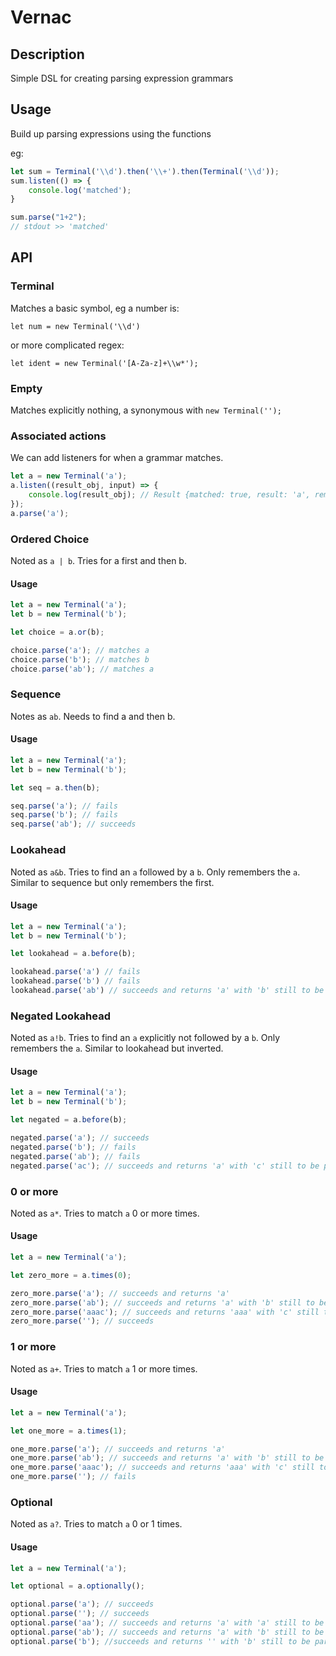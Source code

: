 # Vernac

## Description
Simple DSL for creating parsing expression grammars

## Usage
Build up parsing expressions using the functions

eg:
```Javascript
let sum = Terminal('\\d').then('\\+').then(Terminal('\\d'));
sum.listen(() => {
    console.log('matched');
}

sum.parse("1+2");
// stdout >> 'matched'
```

## API


### Terminal

Matches a basic symbol, eg a number is:

`let num = new Terminal('\\d')`

or more complicated regex:

`let ident = new Terminal('[A-Za-z]+\\w*');`

### Empty

Matches explicitly nothing, a synonymous with `new Terminal('');`

### Associated actions

We can add listeners for when a grammar matches.

```Javascript
let a = new Terminal('a');
a.listen((result_obj, input) => {
    console.log(result_obj); // Result {matched: true, result: 'a', remaining: ''}
});
a.parse('a');
```

### Ordered Choice
Noted as `a | b`. Tries for a first and then b.

#### Usage
```Javascript
let a = new Terminal('a');
let b = new Terminal('b');

let choice = a.or(b);

choice.parse('a'); // matches a
choice.parse('b'); // matches b
choice.parse('ab'); // matches a
```


### Sequence
Notes as `ab`. Needs to find a and then b.

#### Usage
```Javascript
let a = new Terminal('a');
let b = new Terminal('b');

let seq = a.then(b);

seq.parse('a'); // fails
seq.parse('b'); // fails
seq.parse('ab'); // succeeds
```

### Lookahead
Noted as `a&b`. Tries to find an `a` followed by a `b`. Only remembers the `a`.
Similar to sequence but only remembers the first.

#### Usage
```Javascript
let a = new Terminal('a');
let b = new Terminal('b');

let lookahead = a.before(b);

lookahead.parse('a') // fails
lookahead.parse('b') // fails
lookahead.parse('ab') // succeeds and returns 'a' with 'b' still to be parsed
```

### Negated Lookahead
Noted as `a!b`. Tries to find an `a` explicitly not followed by a `b`. Only
remembers the `a`.
Similar to lookahead but inverted.

#### Usage
```Javascript
let a = new Terminal('a');
let b = new Terminal('b');

let negated = a.before(b);

negated.parse('a'); // succeeds
negated.parse('b'); // fails
negated.parse('ab'); // fails
negated.parse('ac'); // succeeds and returns 'a' with 'c' still to be parsed
```

### 0 or more
Noted as `a*`. Tries to match `a` 0 or more times.

#### Usage
```Javascript
let a = new Terminal('a');

let zero_more = a.times(0);

zero_more.parse('a'); // succeeds and returns 'a'
zero_more.parse('ab'); // succeeds and returns 'a' with 'b' still to be parsed
zero_more.parse('aaac'); // succeeds and returns 'aaa' with 'c' still to be parsed
zero_more.parse(''); // succeeds
```

### 1 or more
Noted as `a+`. Tries to match `a` 1 or more times.

#### Usage
```Javascript
let a = new Terminal('a');

let one_more = a.times(1);

one_more.parse('a'); // succeeds and returns 'a'
one_more.parse('ab'); // succeeds and returns 'a' with 'b' still to be parsed
one_more.parse('aaac'); // succeeds and returns 'aaa' with 'c' still to be parsed
one_more.parse(''); // fails
```

### Optional
Noted as `a?`. Tries to match `a` 0 or 1 times.

#### Usage
```Javascript
let a = new Terminal('a');

let optional = a.optionally();

optional.parse('a'); // succeeds
optional.parse(''); // succeeds
optional.parse('aa'); // succeeds and returns 'a' with 'a' still to be parsed
optional.parse('ab'); // succeeds and returns 'a' with 'b' still to be parsed
optional.parse('b'); //succeeds and returns '' with 'b' still to be parsed
```
